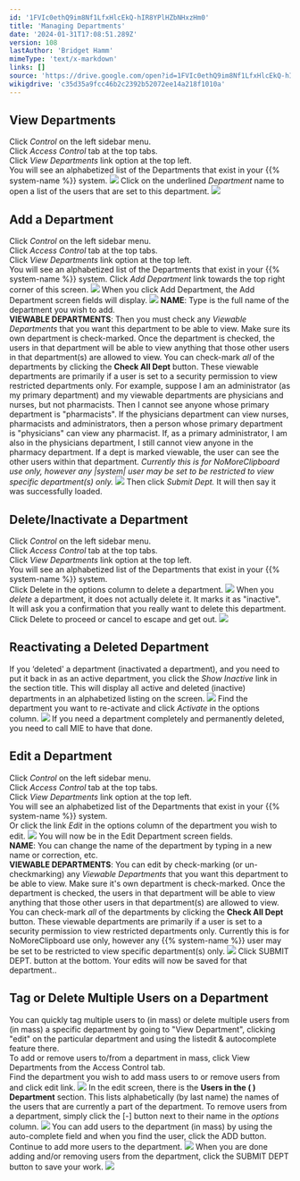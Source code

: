 ```yaml
---
id: '1FVIc0ethQ9im8Nf1LfxHlcEkQ-hIR8YPlHZbNHxzHm0'
title: 'Managing Departments'
date: '2024-01-31T17:08:51.289Z'
version: 108
lastAuthor: 'Bridget Hamm'
mimeType: 'text/x-markdown'
links: []
source: 'https://drive.google.com/open?id=1FVIc0ethQ9im8Nf1LfxHlcEkQ-hIR8YPlHZbNHxzHm0'
wikigdrive: 'c35d35a9fcc46b2c2392b52072ee14a218f1010a'
---
```

## View Departments

Click *Control* on the left sidebar menu.  
Click *Access Control* tab at the top tabs.  
Click *View Departments* link option at the top left.  
You will see an alphabetized list of the Departments that exist in your {{% system-name %}} system.
![](../managing-departments.assets/bba7f0086a4ce46bf23222b07955e598.png)
Click on the underlined *Department* name to open a list of the users that are set to this department.
![](../managing-departments.assets/e40ebbc564c1d3d97ac6d328440ead0c.png)

## Add a Department

Click *Control* on the left sidebar menu.  
Click *Access Control* tab at the top tabs.  
Click *View Departments* link option at the top left.  
You will see an alphabetized list of the Departments that exist in your {{% system-name %}} system. Click *Add Department* link towards the top right corner of this screen.
![](../managing-departments.assets/298006274835d412820e8f78ea613243.png)
When you click Add Department, the Add Department screen fields will display.
![](../managing-departments.assets/66738cca6471141b987bc65719fcec4a.png)
**NAME**: Type is the full name of the department you wish to add.  
**VIEWABLE DEPARTMENTS**: Then you must check any *Viewable Departments* that you want this department to be able to view. Make sure its own department is check-marked. Once the department is checked, the users in that department will be able to view anything that those other users in that department(s) are allowed to view. You can check-mark *all* of the departments by clicking the **Check All Dept** button. These viewable departments are primarily if a user is set to a security permission to view restricted departments only. For example, suppose I am an administrator (as my primary department) and my viewable departments are physicians and nurses, but not pharmacists. Then I cannot see anyone whose primary department is "pharmacists". If the physicians department can view nurses, pharmacists and administrators, then a person whose primary department is "physicians" can view any pharmacist. If, as a primary administrator, I am also in the physicians department, I still cannot view anyone in the pharmacy department. If a dept is marked viewable, the user can see the other users within that department. *Currently this is for NoMoreClipboard use only, however any |system| user may be set to be restricted to view specific department(s) only.*
![](../managing-departments.assets/9be03d2da065c85834d0131bc88a476f.png)
Then click *Submit Dept.* It will then say it was successfully loaded.

## Delete/Inactivate a Department

Click *Control* on the left sidebar menu.  
Click *Access Control* tab at the top tabs.  
Click *View Departments* link option at the top left.  
You will see an alphabetized list of the Departments that exist in your {{% system-name %}} system.  
Click Delete in the options column to delete a department.
![](../managing-departments.assets/829099583a3d547e77213d526be9f185.png)
When you *delete* a department, it does not actually delete it. It marks it as "inactive".  
It will ask you a confirmation that you really want to delete this department. Click Delete to proceed or cancel to escape and get out.
![](../managing-departments.assets/d3489ae0665c81731c672e4a78d89096.png)

## Reactivating a Deleted Department

If you ‘deleted' a department (inactivated a department), and you need to put it back in as an active department, you click the *Show Inactive* link in the section title. This will display all active and deleted (inactive) departments in an alphabetized listing on the screen.
![](../managing-departments.assets/e3f72f33d823130b1243b477b7bf0921.png)
Find the department you want to re-activate and click *Activate* in the options column.
![](../managing-departments.assets/1b5a13f4b9e61f20881f4ab99039377e.png)
If you need a department completely and permanently deleted, you need to call MIE to have that done.

## Edit a Department

Click *Control* on the left sidebar menu.  
Click *Access Control* tab at the top tabs.  
Click *View Departments* link option at the top left.  
You will see an alphabetized list of the Departments that exist in your {{% system-name %}} system.  
Or click the link *Edit* in the options column of the department you wish to edit.
![](../managing-departments.assets/007c731632b3147a95bec66b33110db9.png)
You will now be in the Edit Department screen fields.  
**NAME**: You can change the name of the department by typing in a new name or correction, etc.  
**VIEWABLE DEPARTMENTS**: You can edit by check-marking (or un-checkmarking) any *Viewable Departments* that you want this department to be able to view. Make sure it's own department is check-marked. Once the department is checked, the users in that department will be able to view anything that those other users in that department(s) are allowed to view. You can check-mark *all* of the departments by clicking the **Check All Dept** button. These viewable departments are primarily if a user is set to a security permission to view restricted departments only. Currently this is for NoMoreClipboard use only, however any {{% system-name %}} user may be set to be restricted to view specific department(s) only.
![](../managing-departments.assets/d15f894c8de7c0a76349b0a5cd2f8b8f.png)
Click SUBMIT DEPT. button at the bottom. Your edits will now be saved for that department..

## Tag or Delete Multiple Users on a Department

You can quickly tag multiple users to (in mass) or delete multiple users from (in mass) a specific department by going to "View Department", clicking "edit" on the particular department and using the listedit & autocomplete feature there.  
To add or remove users to/from a department in mass, click View Departments from the Access Control tab.  
Find the department you wish to add mass users to or remove users from and click edit link.
![](../managing-departments.assets/fa8be91af9939e608af570dd3f311f71.png)
In the edit screen, there is the **Users in the ( ) Department** section. This lists alphabetically (by last name) the names of the users that are currently a part of the department. To remove users from a department, simply click the [-] button next to their name in the *options* column.
![](../managing-departments.assets/370c8eb07e1a773c7227c913f9c5a6d7.png)
You can add users to the department (in mass) by using the auto-complete field and when you find the user, click the ADD button. Continue to add more users to the department.
![](../managing-departments.assets/d01fce84017f0fdff2aac67b4b3e8830.png)
When you are done adding and/or removing users from the department, click the SUBMIT DEPT button to save your work.
![](../managing-departments.assets/4fee390955566f33b0bad0e509cffa5f.png)

